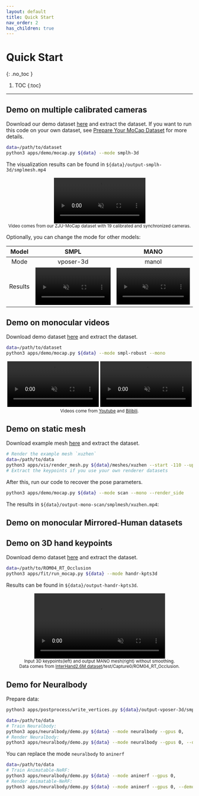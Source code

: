 ```yaml
---
layout: default
title: Quick Start
nav_order: 2
has_children: true
---
```


# Quick Start
{: .no_toc }

1. TOC
{:toc}
---

## Demo on multiple calibrated cameras

Download our demo dataset [here](https://zjueducn-my.sharepoint.com/:u:/g/personal/s_q_zju_edu_cn/ESnS1ix5LtxMqV_MWXQJMM4BoxRt5NQ5RmkYo4d5iZueAQ?e=shtmUJ) and extract the dataset. If you want to run this code on your own dataset, see [Prepare Your MoCap Dataset](./prepare_mocap.md) for more details.

```bash
data=/path/to/dataset
python3 apps/demo/mocap.py ${data} --mode smplh-3d
```

The visualization results can be found in `${data}/output-smplh-3d/smplmesh.mp4`

<div align="center">
    <video width="49%" playsinline="" autoplay="autoplay" loop="loop" preload="" muted=""><source src="../videos/mocap-feng-smplh.mp4" type="video/mp4">
    </video>
    <br>
    <sup>Video comes from our ZJU-MoCap dataset with 19 calibrated and synchronized cameras.</sup>
</div>

Optionally, you can change the mode for other models:

|Model|SMPL|MANO|
|:----:|:----:|:----:|
|Mode|vposer-3d|manol|
|Results|<video width="100%" playsinline="" autoplay="autoplay" loop="loop" preload="" muted=""><source src="../videos/mocap-feng-vposer.mp4" type="video/mp4"></video>|<video width="100%" playsinline="" autoplay="autoplay" loop="loop" preload="" muted=""><source src="../videos/mocap-feng-handl.mp4" type="video/mp4"></video>|


## Demo on monocular videos

Download demo dataset [here](https://zjueducn-my.sharepoint.com/:u:/g/personal/s_q_zju_edu_cn/ET-rr5vcXQ9DrORrmmRlOpgBttcEtdmL-tZAx5J124_jiw?e=tC96Mo) and extract the dataset.

```bash
data=/path/to/dataset
python3 apps/demo/mocap.py ${data} --mode smpl-robust --mono
```

<div align="center">
    <video width="49%" playsinline="" autoplay="autoplay" loop="loop" preload="" muted=""><source src="../videos/1v1p-test-cxk.mp4" type="video/mp4">
    </video>
    <video width="49%" playsinline="" autoplay="autoplay" loop="loop" preload="" muted=""><source src="../videos/1v1p-test-wa.mp4" type="video/mp4">
    </video>
    <br>
    <sup>Videos come from <a href="https://www.youtube.com/watch?v=GLu5YwiAtC4">Youtube</a> and <a href="https://www.bilibili.com/video/BV12X4y1c7AD?p=1">Bilibili</a>.</sup>
</div>


## Demo on static mesh

Download example mesh [here](https://zjueducn-my.sharepoint.com/:u:/g/personal/s_q_zju_edu_cn/Ea1qJYUnhcJLiQEZIHd6atYBKeYKVWNEHAw23dpAGNKQwg?e=taa4KU) and extract the dataset.

```bash
# Render the example mesh `xuzhen`
data=/path/to/data
python3 apps/vis/render_mesh.py ${data}/meshes/xuzhen --start -110 --up x --num 180
# Extract the keypoints if you use your own renderer datasets

```

After this, run our code to recover the pose parameters.

```bash
python3 apps/demo/mocap.py ${data} --mode scan --mono --render_side
```

The results in `${data}/output-mono-scan/smplmesh/xuzhen.mp4`:



## Demo on monocular Mirrored-Human datasets

## Demo on 3D hand keypoints

Download demo dataset [here](../datasets/ROM04_RT_Occlusion.zip) and extract the dataset.

```bash
data=/path/to/ROM04_RT_Occlusion
python3 apps/fit/run_mocap.py ${data} --mode handr-kpts3d
```

Results can be found in `${data}/output-handr-kpts3d`.

<div align="center">
    <video width="70%" playsinline="" autoplay="autoplay" loop="loop" preload="" muted=""><source src="../videos/mocap-handr-k3d.mp4" type="video/mp4">
    </video>
    <br>
    <sup>Input 3D keypoints(left) and output MANO mesh(right) without smoothing.</sup>
    <br>
    <sup>Data comes from <a href="https://mks0601.github.io/InterHand2.6M/">InterHand2.6M dataset</a>/test/Capture0/ROM04_RT_Occlusion.</sup>
</div>

## Demo for Neuralbody

Prepare data:

```bash
python3 apps/postprocess/write_vertices.py ${data}/output-vposer-3d/smpl ${data}/output-vposer-3d/vertices --cfg_model ${data}/output-vposer-3d/cfg_model.yml --mode vertices
```

```bash
data=/path/to/data
# Train Neuralbody:
python3 apps/neuralbody/demo.py ${data} --mode neuralbody --gpus 0,
# Render Neuralbody:
python3 apps/neuralbody/demo.py ${data} --mode neuralbody --gpus 0, --demo
```

You can replace the mode `neuralbody` to `aninerf`

```bash
data=/path/to/data
# Train Animatable-NeRF:
python3 apps/neuralbody/demo.py ${data} --mode aninerf --gpus 0,
# Render Animatable-NeRF:
python3 apps/neuralbody/demo.py ${data} --mode aninerf --gpus 0, --demo
```